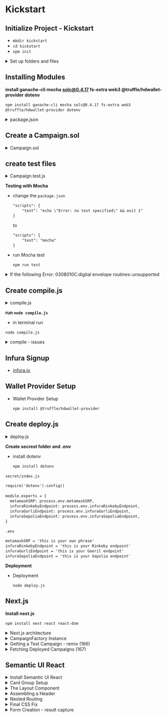 # Kickstart

##  Initialize Project - Kickstart
-   `mkdir kickstart`
-   `cd kickstart`
-   `npm init`

<details>
  <summary>Set up folders and files</summary>

![Kickstart - package.json](imgs/Kickstart-files-architecture.png)
---
</details> 

##  Installing Modules

**install ganache-cli mocha solc@0.4.17 fs-extra web3 @truffle/hdwallet-provider dotenv** 
```
npm install ganache-cli mocha solc@0.4.17 fs-extra web3 @truffle/hdwallet-provider dotenv
```

<details>
<summary>package.json</summary>

```
{
"name": "kickstart",
"version": "1.0.0",
"description": "",
"main": "index.js",
"scripts": {
    "test": "mocha"
},
"author": "",
"license": "ISC",
"dependencies": {
    "@truffle/hdwallet-provider": "^1.7.0",
    "dotenv": "^16.0.1",
    "fs-extra": "^10.1.0",
    "ganache-cli": "^6.12.2",
    "mocha": "^9.2.2",
    "solc": "^0.4.17",
    "web3": "^1.7.5"
}
}
```    
</details>

## Create a Campaign.sol
<details>
  <summary>Campaign.sol</summary>

```
pragma solidity ^0.4.17;

contract CampaignFactory {
    address[] public deployedCampaigns;

    function createCampaign(uint minimum) public {
        address newCampaign = new Campaign(minimum, msg.sender);
        deployedCampaigns.push(newCampaign);
    }

    function getDeployedCampaigns() public view returns (address[]) {
        return deployedCampaigns;
    }
}

contract Campaign {
    struct Request {
        string description;
        uint value;
        address recipient;
        bool complete;
        uint approvalCount;
        mapping(address => bool) approvals;
    }

    Request[] public requests;
    address public manager;
    uint public minimumContribution;
    mapping(address => bool) public approvers;
    uint public approversCount;

    modifier restricted() {
        require(msg.sender == manager);
        _;
    }

    function Campaign(uint minimum, address creator) public {
        manager = creator;
        minimumContribution = minimum;
    }

    function contribute() public payable {
        require(msg.value > minimumContribution);

        approvers[msg.sender] = true;
        approversCount++;
    }

    function createRequest(string description, uint value, address recipient) public restricted {
        Request memory newRequest = Request({
           description: description,
           value: value,
           recipient: recipient,
           complete: false,
           approvalCount: 0
        });

        requests.push(newRequest);
    }

    function approveRequest(uint index) public {
        Request storage request = requests[index];

        require(approvers[msg.sender]);
        require(!request.approvals[msg.sender]);

        request.approvals[msg.sender] = true;
        request.approvalCount++;
    }

    function finalizeRequest(uint index) public restricted {
        Request storage request = requests[index];

        require(request.approvalCount > (approversCount / 2));
        require(!request.complete);

        request.recipient.transfer(request.value);
        request.complete = true;
    }
}
```
</details>  
 
## create test files

<details>
  <summary>Campaign.test.js</summary>

```
const assert = require('assert');
const ganache = require('ganache-cli');
const Web3 = require('web3');
const web3 = new Web3(ganache.provider());

const compiledFactory = require('../ethereum/build/CampaignFactory.json');
const compiledCampaign = require('../ethereum/build/Campaign.json');
const { isTypedArray } = require('util/types');

let accounts;
let factory;
let campaignAddress;
let campaign;

beforeEach(async () => {
    accounts = await web3.eth.getAccounts();

    factory = await new web3.eth.Contract(JSON.parse(compiledFactory.interface))
        .deploy({data: compiledFactory.bytecode })
        .send({ from: accounts[0], gas: '1000000' });

    await factory.methods.createCampaign('100').send({
        from: accounts[0],
        gas: '1000000'
    });

    [campaignAddress] = await factory.methods.getDeployedCampaigns().call();
    campaign = await new web3.eth.Contract(
        JSON.parse(compiledCampaign.interface),
        campaignAddress
    );
});

describe('[Campaigns', () => {
    it('deploys a factory and a campain', () => {
        assert.ok(factory.options.address);
        assert.ok(campaign.options.address);
    });  
    
    it ('marks caller as teh campaign manager', async () => {
        const manager = await campaign.methods.manager().call();
        assert.equal(accounts[0], manager);
    });

    it ('allows people to contribute monfey and marks them as approvers', async () => {
        await campaign.methods.contribute().send({
            value: '200',
            from: accounts[1]
        });  
        const isContributor = await campaign.methods.approvers(accounts[1]).call();  
        assert(isContributor);
    })

    it ('requires a minimum contribution', async () => {
        try {
            await campaign.methods.contribute().send({
                value: '5',
                from: accounts[1]
            });
            assert(false);
        }catch (err) {            
            assert(err);
        }
    });

    it('allows a manager to make a payment request', async () => {
        await campaign.methods
            .createRequest('Buy batteries', '100', accounts[1])
            .send({
                from: accounts[0],
                gas: '1000000'
            });
        const request = await campaign.methods.requests(0).call();

        assert.equal('Buy batteries', request.description);        
    });

    it ('processes requests', async () => {
        await campaign.methods.contribute().send({
            from: accounts[0],
            value: web3.utils.toWei('10', 'ether')
        });

        await campaign.methods
            .createRequest('A', web3.utils.toWei('5', 'ether'), accounts[1])
            .send({ from: accounts[0], gas: '1000000'});

        await campaign.methods.approveRequest(0).send({
            from: accounts[0],
            gas: '1000000'
        });

        await campaign.methods.finalizeRequest(0).send({
            from: accounts[0],
            gas: '1000000'
        });

        let balance = await web3.eth.getBalance(accounts[1]);
        balance = web3.utils.fromWei(balance, 'ether');
        balance = parseFloat(balance);

        // console.log(balance);
        assert(balance > 104);
    });
});
```
</details>  

**Testing with Mocha** 

-   change the `package.json`
    ```
    "scripts": {
        "test": "echo \"Error: no test specified\" && exit 1"
    }
    ```
    to
    ```
    "scripts": {
        "test": "mocha"
    }
    ```
-   run Mocha test 
    ```
    npm run test
    ```
<details>
  <summary>If the following Error: 0308010C:digital envelope routines::unsupported</summary>

    ```
    Error: error:0308010C:digital envelope routines::unsupported
        at new Hash (node:internal/crypto/hash:67:19)
        at Object.createHash (node:crypto:130:10)
        at module.exports (/Users/user/Programming Documents/WebServer/untitled/node_modules/webpack/lib/util/createHash.js:135:53)
        at NormalModule._initBuildHash (/Users/user/Programming Documents/WebServer/untitled/node_modules/webpack/lib/NormalModule.js:417:16)
        at handleParseError (/Users/user/Programming Documents/WebServer/untitled/node_modules/webpack/lib/NormalModule.js:471:10)
        at /Users/user/Programming Documents/WebServer/untitled/node_modules/webpack/lib/NormalModule.js:503:5
        at /Users/user/Programming Documents/WebServer/untitled/node_modules/webpack/lib/NormalModule.js:358:12
        at /Users/user/Programming Documents/WebServer/untitled/node_modules/loader-runner/lib/LoaderRunner.js:373:3
        at iterateNormalLoaders (/Users/user/Programming Documents/WebServer/untitled/node_modules/loader-runner/lib/LoaderRunner.js:214:10)
        at iterateNormalLoaders (/Users/user/Programming Documents/WebServer/untitled/node_modules/loader-runner/lib/LoaderRunner.js:221:10)
    /Users/user/Programming Documents/WebServer/untitled/node_modules/react-scripts/scripts/start.js:19
    throw err;
    ^
    ```

**Open terminal and paste these as described :**

-   Linux & Mac OS (windows git bash)-
    ```
    export NODE_OPTIONS=--openssl-legacy-provider
    ```

- [Error message "error:0308010C:digital envelope routines::unsupported"](https://stackoverflow.com/questions/69692842/error-message-error0308010cdigital-envelope-routinesunsupported)
</details> 

## **Create compile.js**
<details>
  <summary>compile.js</summary>

```
const path = require("path");
const solc = require("solc");
const fs = require("fs-extra");

const buildPath = path.resolve(__dirname, "build");
fs.removeSync(buildPath);

const campaignPath = path.resolve(__dirname, "contracts", "Campaign.sol");
const source = fs.readFileSync(campaignPath, "utf8");
const output = solc.compile(source, 1).contracts;

fs.ensureDirSync(buildPath);

for (let contract in output) {
  fs.outputJsonSync(
    path.resolve(buildPath, contract.replace(':', '') + ".json"),
    output[contract]
  );
}
```
</details>  

**run `node compile.js`**

-   in terminal run 
```
node compile.js
```

<details>
  <summary>compile - issues</summary>

```
In the upcoming lecture, we will be logging the compilation of our script to the terminal. If you are using **solc 0.4.17** as shown in the course, you may get these warnings:

*Invalid asm.js: Invalid member of stdlib*

or

*':6:5: Warning: Defining constructors as functions with the same name as the contract is deprecated. Use "constructor(...) { ... }" instead.\n' +*

'    function Inbox(string initialMessage) public {\n' +

'    ^ (Relevant source part starts here and spans across multiple lines).\n'

**These specific warnings can be ignored as they will not cause any issues with the compilation or deployment of the contract we are building.**
```
</details>  

## Infura Signup

-   [infura.io](https://infura.io/)

##  Wallet Provider Setup

-   Wallet Provider Setup
    ```
    npm install @truffle/hdwallet-provider
    ```
## Create deploy.js 
<details>
  <summary>deploy.js</summary>

```
const HDWalletProvider = require('@truffle/hdwallet-provider');
const Web3 = require('web3');
const compiledFactory = require('./build/CampaignFactory.json');

const { 
  metamaskSRP, 
  infuraRinkebyEndpoint, 
  infuraGorliEndpoint, 
  infuraSepoliaEndpoint 
} = require('./secret');

const provider = new HDWalletProvider(
  metamaskSRP,   // remember to change this to your own phrase!
  infuraRinkebyEndpoint   // remember to change this to your own endpoint!
);
const web3 = new Web3(provider);

const deploy = async () => {
  const accounts = await web3.eth.getAccounts();

  console.log('Attempting to deploy from account', accounts[0]);

  const result = await new web3.eth.Contract(JSON.parse(compiledFactory.interface))
    .deploy({ data: compiledFactory.bytecode })
    .send({ gas: '1000000', from: accounts[0] });

  console.log('Contract deployed to infuraRinkebyEndpoint', result.options.address);
  provider.engine.stop();
};
deploy();
```
</details>

**Create secrest folder and .env**

-   install dotenv
    ```
    npm install dotenv
    ```
`secret/index.js`    
```
require('dotenv').config() 

module.exports = {
  metamaskSRP: process.env.metamaskSRP,
  infuraRinkebyEndpoint: process.env.infuraRinkebyEndpoint,
  infuraGorliEndpoint: process.env.infuraGorliEndpoint,
  infuraSepoliaEndpoint: process.env.infuraSepoliaEndpoint,
}
```

`.env`
```
metamaskSRP = 'this is your own phrase'
infuraRinkebyEndpoint = 'this is your Rinkeby endpoint'
infuraGorliEndpoint = 'this is your Goeril endpoint'
infuraSepoliaEndpoint = 'this is your Sepolia endpoint'
```

**Deployment** 

-   Deployment 
    ```
    node deploy.js
    ```
## Next.js

**Install next.js**
```
npm install next react react-dom
```

<details>
  <summary>Next.js architecture</summary>

**under kickstart root directory**
```
mkdie pages
cd pages
touch show.js
touch newcampaign.js
```   

`newcampaign.js`
```
import React from 'react';

export default () => {
    return <h1>This is the new campaign page!!!</h1>
}
```

`show.js`
```
import React from 'react';

export default () => {
    return <h1>Welcome to the show page!!!</h1>
}
```

**add the `package.json`**
```
"scripts": {
    "dev": "next dev"
}
```

**npm run dev**
```
npm run dev
```

Change `newcampaign.js` to `index.js` root routes
```
import React from 'react';

export default () => {
    return <h1>This is th campaign list page!!!</h1>
}
```
</details>

<details>
  <summary>CampaignFactory Instance</summary>

**web3.js**
```
import Web3 from "web3";
 
window.ethereum.request({ method: "eth_requestAccounts" });
 
const web3 = new Web3(window.ethereum);
 
export default web3;
```

**factory.js**
```
import web3 from './web3';
import CampaignFactory from './build/CampaignFactory.json';

const instance = new web3.eth.Contract(
    JSON.parse(CampaignFactory.interface),
    '0xe3f8884b2fa6e07dA7EF9dEbb7959Fd814e57098'
)

export default instance;
```
</details>  

<details>
  <summary>Getting a Test Campaign - remix (166)</summary>

-   ENVIRONMENT  -->  Injected Provider - Metamask 
    - Metamask --> loggedin --> Rinkeby 

-   CONTRACT --> CampaingnFactory 

-   At Address --> 0xe3f8884b2fa6e07dA7EF9dEbb7959Fd814e57098

-   createCampain - 100


![166. Getting a Test Campaign](imgs/166_Getting-a-Test-Campaign.png)
---
</details>

<details>
  <summary>Fetching Deployed Campaigns (167)</summary>

**index.js** 
```
import React, { Component } from "react";
import factory from "../ethereum/factory";

class CampaignIndex extends Component {
  static async getInitialProps() {
    const campaigns = await factory.methods.getDeployedCampaigns().call();

    return { campaigns };
  }

  render() {
    return <div>{this.props.campaigns[0]}</div>;
  }
}

export default CampaignIndex;
```

**web3.js**
```
import Web3 from "web3";
 
let web3;
 
if (typeof window !== "undefined" && typeof window.ethereum !== "undefined") {
  // We are in the browser and metamask is running.
  window.ethereum.request({ method: "eth_requestAccounts" });
  web3 = new Web3(window.ethereum);
} else {
  // We are on the server *OR* the user is not running metamask
  const provider = new Web3.providers.HttpProvider(
    "https://rinkeby.infura.io/v3/15c1d32581894b88a92d8d9e519e476c"
  );
  web3 = new Web3(provider);
}
 
export default web3;
```
</details>
 
## Semantic UI React

<details>
  <summary>Install Semantic UI React</summary>

```
$  yarn add semantic-ui-react semantic-ui-css
```
or
```
$  npm install semantic-ui-react semantic-ui-css
```
</details>

<details>
  <summary>Card Group Setup</summary>

**index.js**
```
import React, { Component } from "react";
import { Card, Button } from "semantic-ui-react";
import factory from "../ethereum/factory";

class CampaignIndex extends Component {
  static async getInitialProps() {
    const campaigns = await factory.methods.getDeployedCampaigns().call();

    return { campaigns };
  }

  renderCampaigns() {
    const items = this.props.campaigns.map((address) => {
      return {
        header: address,
        description: <a>View Campaign</a>,
        fluid: true,
      };
    });
    return <Card.Group items={items} />;
  }

  render() {
    return <div>
      <link
        rel="stylesheet"
        href="//cdnjs.cloudflare.com/ajax/libs/semantic-ui/2.2.12/semantic.min.css"
      />    
      <h3>Open Campaigns</h3>  
      {this.renderCampaigns()}
      <Button 
        content="Create Campain"
        icon = "add circle"
        primary
      />
      </div>;
  }
}

export default CampaignIndex;
``` 
</details> 

<details>
  <summary>The Layout Component</summary>

**components/Layout.js**
```
import React from "react";
import Header from "./Header";

const Layout = (props) => {
  return (
    <div>
      <Header />
      {props.children}
    </div>
  );
};
export default Layout;
```

**pages/index.js**
```
import React, { Component } from "react";
import { Card, Button } from "semantic-ui-react";
import factory from "../ethereum/factory";
import Layout from "../components/Layout";

class CampaignIndex extends Component {
  static async getInitialProps() {
    const campaigns = await factory.methods.getDeployedCampaigns().call();

    return { campaigns };
  }
  renderCampaigns() {
    const items = this.props.campaigns.map((address) => {
      return {
        header: address,
        description: <a>View Campaign</a>,
        fluid: true,
      };
    });
    return <Card.Group items={items} />;
  }
  render() {
    return (
      <Layout>
        <div>
          <link
            rel="stylesheet"
            href="//cdnjs.cloudflare.com/ajax/libs/semantic-ui/2.2.12/semantic.min.css"
          ></link>
          <h3>Open Campaigns</h3>
          {this.renderCampaigns()}
          <Button content="Create Campaign" icon="add circle" primary />
        </div>
      </Layout>
    );
  }
}

export default CampaignIndex;
```
</details> 

<details>
  <summary>Assembling a Header</summary>

**components/Header.js**
```
import React from "react";
import { Menu } from "semantic-ui-react";

const Header = () => {
  return (
    <Menu>
      <Menu.Item>CrowdCoin</Menu.Item>

      <Menu.Menu position="right">
        <Menu.Item>Campaigns</Menu.Item>
        <Menu.Item>+</Menu.Item>
      </Menu.Menu>
    </Menu>
  );
};

export default Header;
```
</details> 

<details>
  <summary>Nested Routing</summary>

**Create Nested Routing**
```
mkdir pages/campaigns
cd campaigns
touch new.js
```

**pages/campaigns/new.js**
```
import React, { Component } from "react";

class CampaignNew extends Component {
    render(){
        return <h1>New Campaign!</h1>
    }
}

export default CampaignNew;
```
</details> 

<details>
  <summary>Final CSS Fix</summary>

`pages/campains/index.js`
```
import React, { Component } from "react";
import { Card, Button } from "semantic-ui-react";
import factory from "../ethereum/factory";
import Layout from "../components/Layout";

class CampaignIndex extends Component {
  static async getInitialProps() {
    const campaigns = await factory.methods.getDeployedCampaigns().call();

    return { campaigns };
  }
  renderCampaigns() {
    const items = this.props.campaigns.map((address) => {
      return {
        header: address,
        description: <a>View Campaign</a>,
        fluid: true,
      };
    });
    return <Card.Group items={items} />;
  }
  render() {
    return (
      <Layout>
        <div>          
          <h3>Open Campaigns</h3>          
          <Button 
          floated = "right" 
          content="Create Campaign" 
          icon="add circle" 
          primary 
          />
          {this.renderCampaigns()}
        </div>
      </Layout>
    );
  }
}

export default CampaignIndex;

```

`components/Layout.js`
```
import React from "react";
import { Container } from "semantic-ui-react";
import Head from "next/head";
import Header from "./Header";

const Layout = (props) => {
  return (
    <div>
      <Container>
        <Head>
          <link
            rel="stylesheet"
            href="//cdnjs.cloudflare.com/ajax/libs/semantic-ui/2.2.12/semantic.min.css"
          ></link>
        </Head>
        <Header />
        {props.children}
      </Container>
    </div>
  );
};
export default Layout;

```
</details>   

<details>
  <summary>Form Creation - result capture</summary>

**pages/campaign/new.js**
```
import React, { Component } from "react";
import { Form, Button } from "semantic-ui-react";
import Layout from '../../components/Layout';

class CampaignNew extends Component {
    render(){
        return (
            <Layout>
                <h3>Create a Campaign</h3>

                <Form>
                    <Form.Field>
                        <label>Minimum Contribution</label>
                        <input />
                    </Form.Field>

                    <Button primary>Create!</Button>
                </Form>
            </Layout>        
        )
    }
}

export default CampaignNew;
```
</details>    